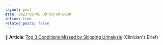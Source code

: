 ```yaml
---
layout: post
date: 2023-08-05 00:00:00-0600
inline: true
related_posts: false
---
```


📝 __Article__: [Top 3 Conditions Missed by Skipping Urinalysis](https://www.cliniciansbrief.com/article/urinalysis-proteinuria-glucosuria-fanconi-syndrome-subclinical-bacteriuria-dogs-cats) (Clinician's Brief)